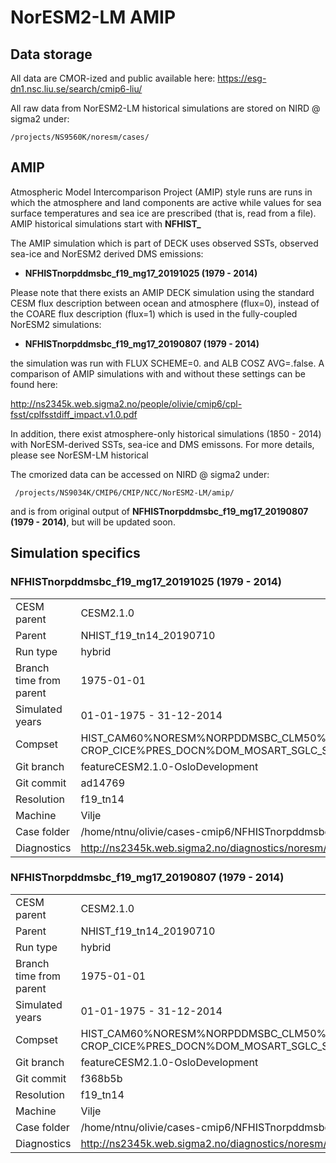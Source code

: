 # NorESM2-LM AMIP

## Data storage
All data are CMOR-ized and public available here: https://esg-dn1.nsc.liu.se/search/cmip6-liu/

All raw data from NorESM2-LM historical simulations are stored on NIRD @ sigma2 under:
```
/projects/NS9560K/noresm/cases/
```
## AMIP

Atmospheric Model Intercomparison Project (AMIP) style runs are runs in which the atmosphere and land components are active while values for sea surface temperatures and sea ice are prescribed (that is, read from a file). AMIP historical simulations start with **NFHIST_**

The AMIP simulation which is part of DECK uses observed SSTs, observed sea-ice and NorESM2 derived DMS emissions:

- **NFHISTnorpddmsbc_f19_mg17_20191025 (1979 - 2014)**

Please note that there exists an AMIP DECK simulation using the standard CESM flux description between ocean and atmosphere (flux=0), instead of the COARE flux description (flux=1) which is used in the fully-coupled NorESM2 simulations:

- **NFHISTnorpddmsbc_f19_mg17_20190807 (1979 - 2014)**

the simulation was run with FLUX SCHEME=0. and ALB COSZ AVG=.false. A comparison of AMIP simulations with and without these settings can be found here:

http://ns2345k.web.sigma2.no/people/olivie/cmip6/cpl-fsst/cplfsstdiff_impact.v1.0.pdf

In addition, there exist atmosphere-only historical simulations (1850 - 2014) with NorESM-derived SSTs, sea-ice and DMS emissons. For more details, please see NorESM-LM historical

The cmorized data can be accessed on NIRD @ sigma2 under: 

```
 /projects/NS9034K/CMIP6/CMIP/NCC/NorESM2-LM/amip/
```
and is from original output of **NFHISTnorpddmsbc_f19_mg17_20190807 (1979 - 2014)**, but will be updated soon.

## Simulation specifics

### NFHISTnorpddmsbc_f19_mg17_20191025 (1979 - 2014)
|  |  |  
| --- | :--- | 
| CESM parent| CESM2.1.0  | 
| Parent | NHIST_f19_tn14_20190710 |
| Run type  | hybrid |
| Branch time from parent | 1975-01-01 |
| Simulated years | 01-01-1975 - 31-12-2014 |   
| Compset | HIST_CAM60%NORESM%NORPDDMSBC_CLM50%BGC-CROP_CICE%PRES_DOCN%DOM_MOSART_SGLC_SWAV |
| Git branch | featureCESM2.1.0-OsloDevelopment |
| Git commit | ad14769 |
| Resolution | f19_tn14 |
| Machine  |  Vilje  |
| Case folder | /home/ntnu/olivie/cases-cmip6/NFHISTnorpddmsbc_f19_mg17_20191025|
| Diagnostics | http://ns2345k.web.sigma2.no/diagnostics/noresm/common/NFHISTnorpddmsbc_f19_mg17_20191025/ |

### NFHISTnorpddmsbc_f19_mg17_20190807 (1979 - 2014)
|  |  |  
| --- | :--- | 
| CESM parent| CESM2.1.0  | 
| Parent | NHIST_f19_tn14_20190710 |
| Run type  | hybrid |
| Branch time from parent | 1975-01-01 |
| Simulated years | 01-01-1975 - 31-12-2014 |   
| Compset | HIST_CAM60%NORESM%NORPDDMSBC_CLM50%BGC-CROP_CICE%PRES_DOCN%DOM_MOSART_SGLC_SWAV |
| Git branch | featureCESM2.1.0-OsloDevelopment |
| Git commit | f368b5b |
| Resolution | f19_tn14 |
| Machine  |  Vilje  |
| Case folder | /home/ntnu/olivie/cases-cmip6/NFHISTnorpddmsbc_f19_mg17_20190807|
| Diagnostics | http://ns2345k.web.sigma2.no/diagnostics/noresm/common/NFHISTnorpddmsbc_f19_mg17_20190807/ |
